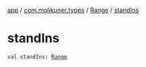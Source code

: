 [app](../../index.md) / [com.molikuner.types](../index.md) / [Range](index.md) / [standIns](./stand-ins.md)

# standIns

`val standIns: `[`Range`](index.md)